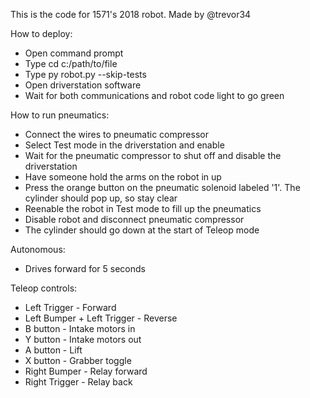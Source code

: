 This is the code for 1571's 2018 robot. Made by @trevor34

How to deploy:
- Open command prompt
- Type cd c:/path/to/file
- Type py robot.py --skip-tests
- Open driverstation software
- Wait for both communications and robot code light to go green

How to run pneumatics:
- Connect the wires to pneumatic compressor
- Select Test mode in the driverstation and enable
- Wait for the pneumatic compressor to shut off and disable the driverstation
- Have someone hold the arms on the robot in up
- Press the orange button on the pneumatic solenoid labeled '1'. The cylinder should pop up, so stay clear
- Reenable the robot in Test mode to fill up the pneumatics
- Disable robot and disconnect pneumatic compressor
- The cylinder should go down at the start of Teleop mode

Autonomous:
- Drives forward for 5 seconds

Teleop controls:
- Left Trigger - Forward
- Left Bumper + Left Trigger - Reverse
- B button - Intake motors in
- Y button - Intake motors out
- A button - Lift
- X button - Grabber toggle
- Right Bumper - Relay forward
- Right Trigger - Relay back

